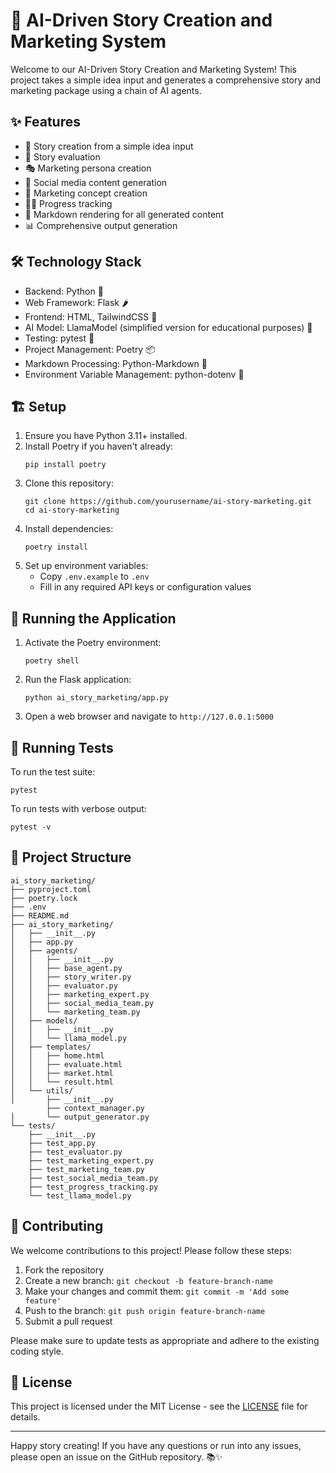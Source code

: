 # 🚀 AI-Driven Story Creation and Marketing System

Welcome to our AI-Driven Story Creation and Marketing System! This project takes a simple idea input and generates a comprehensive story and marketing package using a chain of AI agents.

## ✨ Features

- 📝 Story creation from a simple idea input
- 🧐 Story evaluation
- 🎭 Marketing persona creation
- 📱 Social media content generation
- 🎨 Marketing concept creation
- 🏃‍♂️ Progress tracking
- 📝 Markdown rendering for all generated content
- 📊 Comprehensive output generation

## 🛠️ Technology Stack

- Backend: Python 🐍
- Web Framework: Flask 🌶️
- Frontend: HTML, TailwindCSS 🎨
- AI Model: LlamaModel (simplified version for educational purposes) 🦙
- Testing: pytest 🧪
- Project Management: Poetry 📦
- Markdown Processing: Python-Markdown 📝
- Environment Variable Management: python-dotenv 🔐

## 🏗️ Setup

1. Ensure you have Python 3.11+ installed.
2. Install Poetry if you haven't already:
   ```
   pip install poetry
   ```
3. Clone this repository:
   ```
   git clone https://github.com/yourusername/ai-story-marketing.git
   cd ai-story-marketing
   ```
4. Install dependencies:
   ```
   poetry install
   ```
5. Set up environment variables:
   - Copy `.env.example` to `.env`
   - Fill in any required API keys or configuration values

## 🚀 Running the Application

1. Activate the Poetry environment:
   ```
   poetry shell
   ```
2. Run the Flask application:
   ```
   python ai_story_marketing/app.py
   ```
3. Open a web browser and navigate to `http://127.0.0.1:5000`

## 🧪 Running Tests

To run the test suite:

```
pytest
```

To run tests with verbose output:

```
pytest -v
```

## 📁 Project Structure

```
ai_story_marketing/
├── pyproject.toml
├── poetry.lock
├── .env
├── README.md
├── ai_story_marketing/
│   ├── __init__.py
│   ├── app.py
│   ├── agents/
│   │   ├── __init__.py
│   │   ├── base_agent.py
│   │   ├── story_writer.py
│   │   ├── evaluator.py
│   │   ├── marketing_expert.py
│   │   ├── social_media_team.py
│   │   └── marketing_team.py
│   ├── models/
│   │   ├── __init__.py
│   │   └── llama_model.py
│   ├── templates/
│   │   ├── home.html
│   │   ├── evaluate.html
│   │   ├── market.html
│   │   └── result.html
│   └── utils/
│       ├── __init__.py
        ├── context_manager.py
│       └── output_generator.py
└── tests/
    ├── __init__.py
    ├── test_app.py
    ├── test_evaluator.py
    ├── test_marketing_expert.py
    ├── test_marketing_team.py
    ├── test_social_media_team.py
    ├── test_progress_tracking.py
    └── test_llama_model.py
```

## 👥 Contributing

We welcome contributions to this project! Please follow these steps:

1. Fork the repository
2. Create a new branch: `git checkout -b feature-branch-name`
3. Make your changes and commit them: `git commit -m 'Add some feature'`
4. Push to the branch: `git push origin feature-branch-name`
5. Submit a pull request

Please make sure to update tests as appropriate and adhere to the existing coding style.

## 📄 License

This project is licensed under the MIT License - see the [LICENSE](LICENSE) file for details.

---

Happy story creating! If you have any questions or run into any issues, please open an issue on the GitHub repository. 📚✨